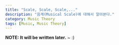 ```yaml
---
title: "Scale, Scale, Scale,..."
description: "음계(Musical Scale)에 대해서 알아본다."
category: Music Theory
tags: [Music, Music Theory]
---
```


**NOTE: It will be written later.** ~ :)
